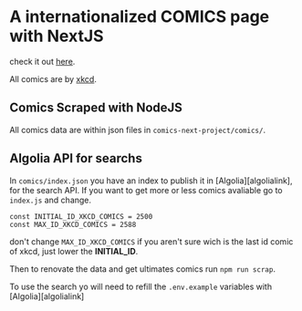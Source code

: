# A internationalized COMICS page with NextJS

check it out [here][page].

All comics are by [xkcd][comics].

## Comics Scraped with NodeJS

All comics data are within json files in `comics-next-project/comics/`.

## Algolia API for searchs

In `comics/index.json` you have an index to publish it in [Algolia][algolialink], for the search API.
If you want to get more or less comics avaliable go to `index.js` and change.

`const INITIAL_ID_XKCD_COMICS = 2500`  
`const MAX_ID_XKCD_COMICS = 2588`

don't change `MAX_ID_XKCD_COMICS` if you aren't sure wich is the last id comic of xkcd, just lower the **INITIAL_ID**.

Then to renovate the data and get ultimates comics run `npm run scrap`.

To use the search yo will need to refill the `.env.example` variables with [Algolia][algolialink]

[comics]: https://xkcd.com/

[page]:
[algoliaLink]:https://www.algolia.com/
